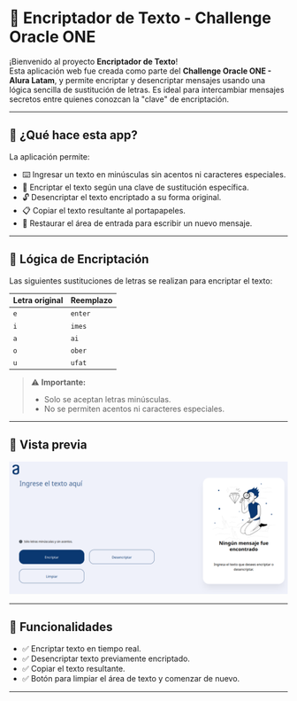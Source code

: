 # 🔐 Encriptador de Texto - Challenge Oracle ONE

¡Bienvenido al proyecto **Encriptador de Texto**!  
Esta aplicación web fue creada como parte del **Challenge Oracle ONE - Alura Latam**, y permite encriptar y desencriptar mensajes usando una lógica sencilla de sustitución de letras. Es ideal para intercambiar mensajes secretos entre quienes conozcan la "clave" de encriptación.

---

## 🚀 ¿Qué hace esta app?

La aplicación permite:

- ⌨️ Ingresar un texto en minúsculas sin acentos ni caracteres especiales.
- 🔐 Encriptar el texto según una clave de sustitución específica.
- 🔓 Desencriptar el texto encriptado a su forma original.
- 📋 Copiar el texto resultante al portapapeles.
- 🔄 Restaurar el área de entrada para escribir un nuevo mensaje.

---

## 🧠 Lógica de Encriptación

Las siguientes sustituciones de letras se realizan para encriptar el texto:

| Letra original | Reemplazo |
| -------------- | --------- |
| `e`            | `enter`   |
| `i`            | `imes`    |
| `a`            | `ai`      |
| `o`            | `ober`    |
| `u`            | `ufat`    |

> ⚠️ **Importante:**
>
> - Solo se aceptan letras minúsculas.
> - No se permiten acentos ni caracteres especiales.

---

## 📸 Vista previa

<!-- Puedes reemplazar con una imagen real -->

![alt text](image.png)

---

## 🧩 Funcionalidades

- ✅ Encriptar texto en tiempo real.
- ✅ Desencriptar texto previamente encriptado.
- ✅ Copiar el texto resultante.
- ✅ Botón para limpiar el área de texto y comenzar de nuevo.

---
